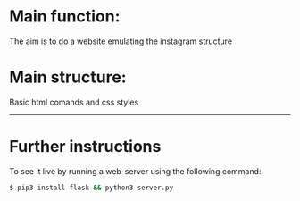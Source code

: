 # Main function:
The aim is to do a website emulating the instagram structure

# Main structure:
Basic html comands and css styles

______________________________________
# Further instructions

To see it live by running a web-server using the following command:

```sh
$ pip3 install flask && python3 server.py
```

